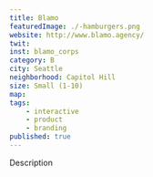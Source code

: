 ```yaml
---
title: Blamo
featuredImage: ./-hamburgers.png
website: http://www.blamo.agency/
twit: 
inst: blamo_corps
category: B
city: Seattle
neighborhood: Capitol Hill
size: Small (1-10)
map: 
tags:
    - interactive
    - product
    - branding
published: true
---
```


Description
